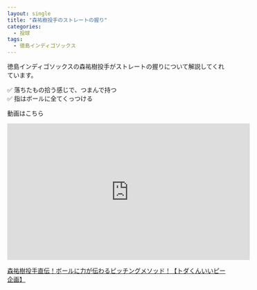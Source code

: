 ```yaml
---
layout: single
title: "森祐樹投手のストレートの握り"
categories:
  - 投球
tags:
  - 徳島インディゴソックス
---
```


徳島インディゴソックスの森祐樹投手がストレートの握りについて解説してくれています。

✅ 落ちたもの拾う感じで、つまんで持つ  
✅ 指はボールに全てくっつける  

動画はこちら
<iframe width="560" height="315" src="https://www.youtube.com/embed/Cam9T873Fuo" frameborder="0" allow="accelerometer; autoplay; encrypted-media; gyroscope; picture-in-picture" allowfullscreen></iframe>

[森祐樹投手直伝！ボールに力が伝わるピッチングメソッド！【トダくんいいピー企画】](https://youtu.be/Cam9T873Fuo)